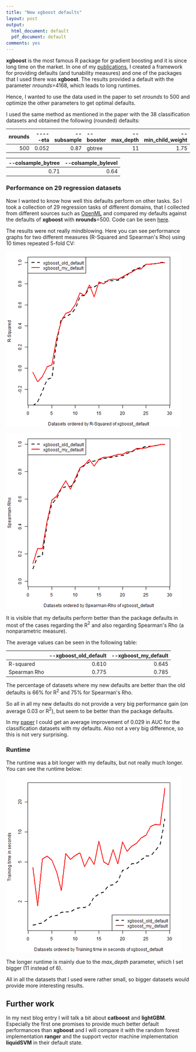 ```yaml
---
title: "New xgboost defaults"
layout: post
output:
  html_document: default
  pdf_document: default
comments: yes
---
```


**xgboost** is the most famous R package for gradient boosting and it is since long time on the market. 
In one of my [publications](http://www.jmlr.org/papers/volume20/18-444/18-444.pdf), I created a framework for providing defaults (and tunability measures) 
and one of the packages that I used there was **xgboost**. The results provided a default with 
the parameter *nrounds*=4168, which leads to long runtimes. 

Hence, I wanted to use the data used in the paper to set *nrounds* to 500 and optimize the other 
parameters to get optimal defaults. 

<!--excerpt-->

I used the same method as mentioned in the paper with the 38 classification datasets and obtained the following (rounded) defaults:

| **nrounds**|       **-----eta**| **--subsample**|**--booster**| **--max_depth**| **--min_child_weight**|
|-----------:|------------------:|---------------:|:-------------|----------------:|----------------------:|
|         500|              0.052|            0.87|        gbtree|               11|                   1.75|

| **--colsample_bytree**| **--colsample_bylevel**|
|----------------------:|-----------------------:|
|                   0.71|                    0.64|

### Performance on 29 regression datasets

Now I wanted to know how well this defaults perform on other tasks. So I took a collection of 29 regression tasks of different 
domains, that I collected from different sources such as [OpenML](https://www.openml.org/) and compared my 
defaults against the defaults of **xgboost** with **nrounds**=500. Code can be seen [here](https://github.com/PhilippPro/OpenML-bench-regr/blob/master/R/benchmark_xgboost_500.R).

The results were not really mindblowing. Here you can see performance graphs for two different measures (R-Squared and Spearman's Rho) 
using 10 times repeated 5-fold CV:

![graphic](/images/xgboost_500_rsq_results.png "graphic")

![graphic](/images/xgboost_500_spearman_results.png "graphic")

It is visible that my defaults perform better than the package defaults in most of the cases regarding the R$^2$ and also regarding 
Spearman's Rho (a nonparametric measure). 

The average values can be seen in the following table:

|             |--xgboost_old_default|--xgboost_my_default|
|:------------|--------------------:|-------------------:|
|R-squared    |                0.610|               0.645|
|Spearman Rho |                0.775|               0.785|

The percentage of datasets where my new defaults are better than the old defaults is 66% for R$^2$ and 75% for Spearman's Rho. 

So all in all my new defaults do not provide a very big performance gain (on average 0.03 or R$^2$), but seem to be better 
than the package defaults. 

In my [paper](http://www.jmlr.org/papers/volume20/18-444/18-444.pdf) I could get an average improvement of 0.029 in AUC
for the classification datasets with my defaults. Also not a very big difference, so this is not very surprising. 

### Runtime

The runtime was a bit longer with my defaults, but not really much longer. You can see the runtime below:

![graphic](/images/xgboost_500_time_results.png "graphic")

The longer runtime is mainly due to the *max_depth* parameter, which I set bigger (11 instead of 6).

All in all the datasets that I used were rather small, so bigger datasets would provide more interesting results. 


## Further work

In my next blog entry I will talk a bit about **catboost** and **lightGBM**. 
Especially the first one promises to provide much better default performances than **xgboost** and I will compare it with the random forest 
implementation **ranger** and the support vector machine implementation **liquidSVM** in their default state. 


